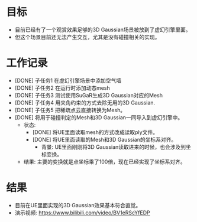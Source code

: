 # 目标
- 目前已经有了一个观赏效果足够的3D Gaussian场景被放到了虚幻引擎里面。
- 但这个场景目前还无法产生交互，尤其是没有碰撞相关的实现。

# 工作记录
- [DONE] 子任务1 在虚幻引擎场景中添加空气墙
- [DONE] 子任务2 在运行时添加动态mesh
- [DONE] 子任务3 测试使用SuGaR生成3D Gaussian对应的Mesh
- [DONE] 子任务4 用夹角约束的方式去除无用的3D Gaussian.
- [DONE] 子任务5 把稀疏点云直接转换为Mesh。
- [DONE] 将用于碰撞判定的Mesh和3D Gaussian一同导入到虚幻引擎中。
	- 状态:
		- [DONE] 将UE里面读取mesh的方式改成读取ply文件。
		- [DONE] 将UE里面读取的Mesh和3D Gaussian的坐标系对齐。
			- 背景: UE里面刚刚将3D Gaussian读取进来的时候，也会涉及到坐标变换。 
	- 结果: 主要的变换就是点坐标乘了100倍，现在已经实现了坐标系对齐。

# 结果
- 目前在UE里面实现的3D Gaussian效果基本符合直觉。
- 演示视频: https://www.bilibili.com/video/BV1eRScYfEDP